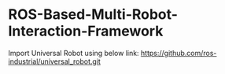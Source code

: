 # ROS-Based-Multi-Robot-Interaction-Framework

Import Universal Robot using below link: 
https://github.com/ros-industrial/universal_robot.git
